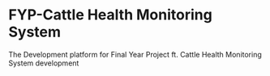 # FYP-Cattle Health Monitoring System
The Development platform for Final Year Project ft. Cattle Health Monitoring System development
